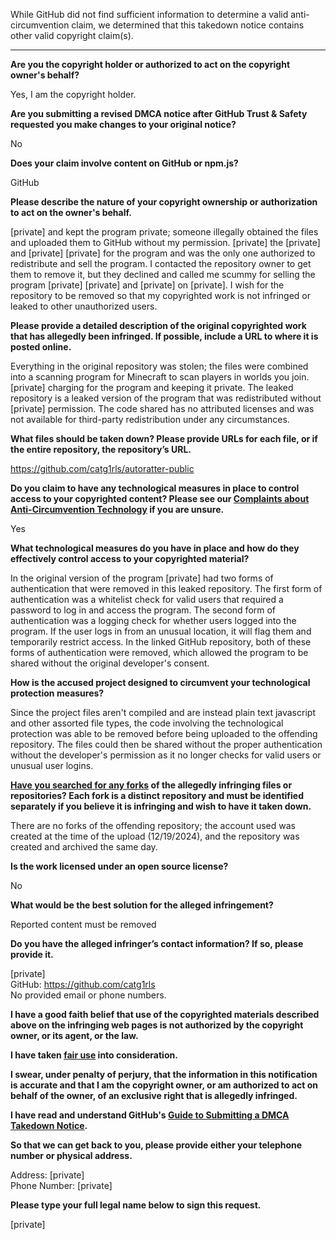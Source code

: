 While GitHub did not find sufficient information to determine a valid anti-circumvention claim, we determined that this takedown notice contains other valid copyright claim(s).

---

**Are you the copyright holder or authorized to act on the copyright owner's behalf?**

Yes, I am the copyright holder.

**Are you submitting a revised DMCA notice after GitHub Trust & Safety requested you make changes to your original notice?**

No

**Does your claim involve content on GitHub or npm.js?**

GitHub

**Please describe the nature of your copyright ownership or authorization to act on the owner's behalf.**

[private] and kept the program private; someone illegally obtained the files and uploaded them to GitHub without my permission. [private] the [private] and [private] [private] for the program and was the only one authorized to redistribute and sell the program. I contacted the repository owner to get them to remove it, but they declined and called me scummy for selling the program [private] [private] and [private] on [private]. I wish for the repository to be removed so that my copyrighted work is not infringed or leaked to other unauthorized users.

**Please provide a detailed description of the original copyrighted work that has allegedly been infringed. If possible, include a URL to where it is posted online.**

Everything in the original repository was stolen; the files were combined into a scanning program for Minecraft to scan players in worlds you join. [private] charging for the program and keeping it private. The leaked repository is a leaked version of the program that was redistributed without [private] permission. The code shared has no attributed licenses and was not available for third-party redistribution under any circumstances.

**What files should be taken down? Please provide URLs for each file, or if the entire repository, the repository’s URL.**

https://github.com/catg1rls/autoratter-public

**Do you claim to have any technological measures in place to control access to your copyrighted content? Please see our <a href="https://docs.github.com/articles/guide-to-submitting-a-dmca-takedown-notice#complaints-about-anti-circumvention-technology">Complaints about Anti-Circumvention Technology</a> if you are unsure.**

Yes

**What technological measures do you have in place and how do they effectively control access to your copyrighted material?**

In the original version of the program [private] had two forms of authentication that were removed in this leaked repository. The first form of authentication was a whitelist check for valid users that required a password to log in and access the program. The second form of authentication was a logging check for whether users logged into the program. If the user logs in from an unusual location, it will flag them and temporarily restrict access. In the linked GitHub repository, both of these forms of authentication were removed, which allowed the program to be shared without the original developer's consent.

**How is the accused project designed to circumvent your technological protection measures?**

Since the project files aren't compiled and are instead plain text javascript and other assorted file types, the code involving the technological protection was able to be removed before being uploaded to the offending repository. The files could then be shared without the proper authentication without the developer's permission as it no longer checks for valid users or unusual user logins.

**<a href="https://docs.github.com/articles/dmca-takedown-policy#b-what-about-forks-or-whats-a-fork">Have you searched for any forks</a> of the allegedly infringing files or repositories? Each fork is a distinct repository and must be identified separately if you believe it is infringing and wish to have it taken down.**

There are no forks of the offending repository; the account used was created at the time of the upload (12/19/2024), and the repository was created and archived the same day.

**Is the work licensed under an open source license?**

No

**What would be the best solution for the alleged infringement?**

Reported content must be removed

**Do you have the alleged infringer’s contact information? If so, please provide it.**

[private]  
GitHub: https://github.com/catg1rls  
No provided email or phone numbers.

**I have a good faith belief that use of the copyrighted materials described above on the infringing web pages is not authorized by the copyright owner, or its agent, or the law.**

**I have taken <a href="https://www.lumendatabase.org/topics/22">fair use</a> into consideration.**

**I swear, under penalty of perjury, that the information in this notification is accurate and that I am the copyright owner, or am authorized to act on behalf of the owner, of an exclusive right that is allegedly infringed.**

**I have read and understand GitHub's <a href="https://docs.github.com/articles/guide-to-submitting-a-dmca-takedown-notice/">Guide to Submitting a DMCA Takedown Notice</a>.**

**So that we can get back to you, please provide either your telephone number or physical address.**

Address: [private]  
Phone Number: [private]  

**Please type your full legal name below to sign this request.**

[private]  
